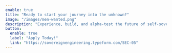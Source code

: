 ```yaml
---
enable: true
title: "Ready to start your journey into the unknown?"
image: "/images/men-wanted.png"
description: "Experience, build, and alpha-test the future of self-sovereign technology in beautiful Madeira. 6 weeks, starting Sept 1. Don't miss the opportunity of a lifetime."
button:
  enable: true
  label: "Apply Today!"
  link: "https://sovereignengineering.typeform.com/SEC-05"
---
```

